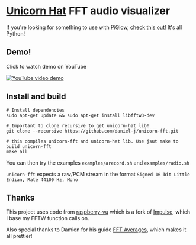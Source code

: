 # [Unicorn Hat](https://shop.pimoroni.com/products/unicorn-hat) FFT audio visualizer
If you're looking for something to use with [PiGlow](https://shop.pimoroni.com/products/piglow), [check this out](https://gist.github.com/daniel-j/f1406e301ab2c38ba53c)! It's all Python!

## Demo!
Click to watch demo on YouTube

[![YouTube video demo](http://img.youtube.com/vi/g3sxXgLr1uQ/0.jpg)](http://www.youtube.com/watch?v=g3sxXgLr1uQ)

## Install and build
```
# Install dependencies
sudo apt-get update && sudo apt-get install libfftw3-dev

# Important to clone recursive to get unicorn-hat lib!
git clone --recursive https://github.com/daniel-j/unicorn-fft.git

# this compiles unicorn-fft and unicorn-hat lib. Use jsut make to build unicorn-fft
make all
```
You can then try the examples `examples/arecord.sh` and `examples/radio.sh`

`unicorn-fft` expects a raw/PCM stream in the format `Signed 16 bit Little Endian, Rate 44100 Hz, Mono`

## Thanks
This project uses code from [raspberry-vu](https://github.com/rm-hull/raspberry-vu) which is a fork of [Impulse](https://github.com/ianhalpern/Impulse), which I base my FFTW function calls on.

Also special thanks to Damien for his guide [FFT Averages](http://code.compartmental.net/2007/03/21/fft-averages/), which makes it all prettier!
